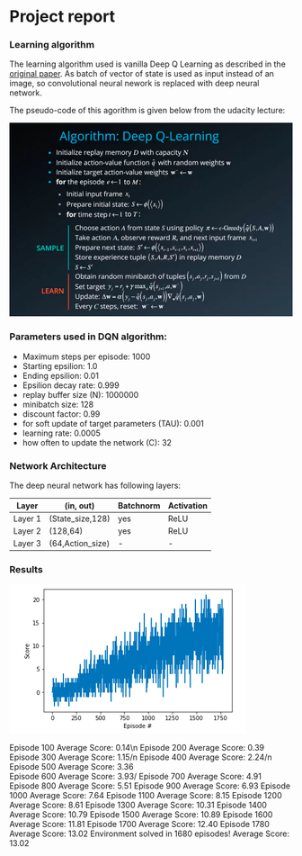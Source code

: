 # Project report
### Learning algorithm

The learning algorithm used is vanilla Deep Q Learning as described in the [original paper](https://storage.googleapis.com/deepmind-media/dqn/DQNNaturePaper.pdf). As batch of vector of state is used as input instead of an image, so convolutional neural nework is replaced with deep neural network. 

The pseudo-code of this agorithm is given below from the udacity lecture:

![DQN Algorithm](images/dqn_algorithm.png)

### Parameters used in DQN algorithm:

* Maximum steps per episode: 1000
* Starting epsilion: 1.0
* Ending epsilion: 0.01
* Epsilion decay rate: 0.999
* replay buffer size (N): 1000000  
* minibatch size: 128         
* discount factor: 0.99            
* for soft update of target parameters (TAU): 0.001              
* learning rate: 0.0005               
* how often to update the network (C): 32        

### Network Architecture
The deep neural network has following layers:

Layer        | (in, out)        | Batchnorm | Activation      
------------ | -----------------|-----------|------------
Layer 1 | (State_size,128)|yes|ReLU
Layer 2 | (128,64)|yes|ReLU
Layer 3 | (64,Action_size)|-|-

### Results

![plot](images/plot_navigation_dqn.png)

Episode 100	Average Score: 0.14\n
Episode 200	Average Score: 0.39<br/>
Episode 300	Average Score: 1.15/n
Episode 400	Average Score: 2.24/n
Episode 500	Average Score: 3.36<br/>
Episode 600	Average Score: 3.93/
Episode 700	Average Score: 4.91\
Episode 800	Average Score: 5.51
Episode 900	Average Score: 6.93
Episode 1000	Average Score: 7.64
Episode 1100	Average Score: 8.15
Episode 1200	Average Score: 8.61
Episode 1300	Average Score: 10.31
Episode 1400	Average Score: 10.79
Episode 1500	Average Score: 10.89
Episode 1600	Average Score: 11.81
Episode 1700	Average Score: 12.40
Episode 1780	Average Score: 13.02
Environment solved in 1680 episodes!	Average Score: 13.02
